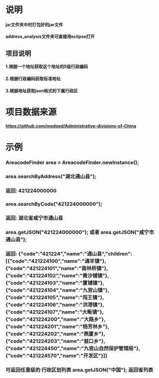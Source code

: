 # 说明
  #### jar文件夹中时打包好的jar文件
  #### address_analysis文件夹可直接用eclipse打开
## 项目说明
  #### 1.根据一个地址获取这个地址的5级行政编码
  #### 2.根据行政编码获取标准地址
  #### 3.根据地址获取json格式的下属行政区
# 项目数据来源
  #### https://github.com/modood/Administrative-divisions-of-China
  
# 示例
  ### AreacodeFinder area = AreacodeFinder.newInstance();
  ### area.searchByAddress("湖北通山县");
  ### 返回: 421224000000
  
  ### area.searchByCode("421224000000");
  ### 返回: 湖北省咸宁市通山县
  ### area.getJSON("421224000000"); 或者 area.getJSON("咸宁市通山县");
  ### 返回: {"code":"421224","name":"通山县","children":[{"code":"421224100","name":"通羊镇"},{"code":"421224101","name":"南林桥镇"},{"code":"421224102","name":"黄沙铺镇"},{"code":"421224103","name":"厦铺镇"},{"code":"421224104","name":"九宫山镇"},{"code":"421224105","name":"闯王镇"},{"code":"421224106","name":"洪港镇"},{"code":"421224107","name":"大畈镇"},{"code":"421224200","name":"大路乡"},{"code":"421224201","name":"杨芳林乡"},{"code":"421224202","name":"燕厦乡"},{"code":"421224203","name":"慈口乡"},{"code":"421224450","name":"九宫山自然保护管理局"},{"code":"421224570","name":"开发区"}]}
  ### 可返回任意级的 行政区划列表 area.getJSON("中国"); 返回省列表

